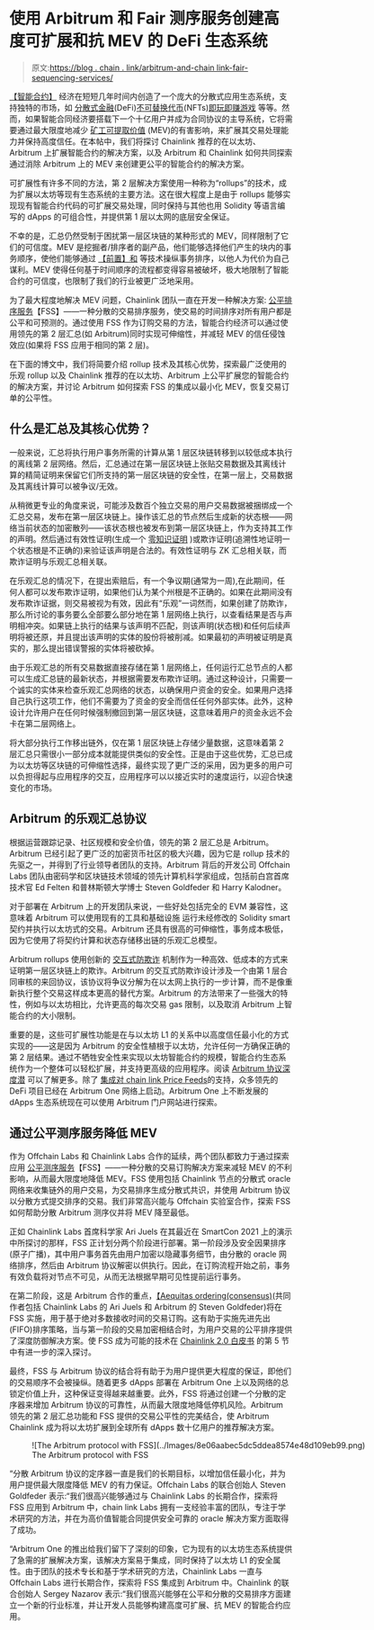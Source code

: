 # 使用 Arbitrum 和 Fair 测序服务创建高度可扩展和抗 MEV 的 DeFi 生态系统

> 原文:[https://blog . chain . link/arbitrum-and-chain link-fair-sequencing-services/](https://blog.chain.link/arbitrum-and-chainlink-fair-sequencing-services/)

[【智能合约】](https://chain.link/education/smart-contracts) 经济在短短几年时间内创造了一个庞大的分散式应用生态系统，支持独特的市场，如 [分散式金融](https://blog.chain.link/analyzing-the-defi-ecosystem-and-the-many-ways-chainlink-can-accelerate-adoption/)(DeFi)[不可替换代币](https://chain.link/education/nfts)(NFTs)[即玩即赚游戏](https://blog.chain.link/what-is-play-to-earn/) 等等。然而，如果智能合同经济要搭载下一个十亿用户并成为合同协议的主导系统，它将需要通过最大限度地减少 [矿工可提取价值](https://blog.chain.link/what-is-miner-extractable-value-mev/) (MEV)的有害影响，来扩展其交易处理能力并保持高度信任。在本帖中，我们将探讨 Chainlink 推荐的在以太坊、Arbitrum 上扩展智能合约的解决方案，以及 Arbitrum 和 Chainlink 如何共同探索通过消除 Arbitrum 上的 MEV 来创建更公平的智能合约的解决方案。

可扩展性有许多不同的方法，第 2 层解决方案使用一种称为“rollups”的技术，成为扩展以太坊等现有生态系统的主要方法。这在很大程度上是由于 rollups 能够实现现有智能合约代码的可扩展交易处理，同时保持与其他也用 Solidity 等语言编写的 dApps 的可组合性，并提供第 1 层以太网的底层安全保证。

不幸的是，汇总仍然受制于困扰第一层区块链的某种形式的 MEV，同样限制了它们的可信度。MEV 是挖掘者/排序者的副产品，他们能够选择他们产生的块内的事务顺序，使他们能够通过 [【前置】和](https://arxiv.org/abs/1904.05234) 等技术操纵事务排序，以他人为代价为自己谋利。MEV 使得任何基于时间顺序的流程都变得容易被破坏，极大地限制了智能合约的可信度，也限制了我们的行业被更广泛地采用。

为了最大程度地解决 MEV 问题，Chainlink 团队一直在开发一种解决方案: [公平排序服务](https://blog.chain.link/chainlink-fair-sequencing-services-enabling-a-provably-fair-defi-ecosystem/)【FSS】——一种分散的交易排序服务，使交易的时间排序对所有用户都是公平和可预测的。通过使用 FSS 作为订购交易的方法，智能合约经济可以通过使用领先的第 2 层汇总(如 Arbitrum)同时实现可伸缩性，并减轻 MEV 的信任侵蚀效应(如果将 FSS 应用于相同的第 2 层)。

在下面的博文中，我们将简要介绍 rollup 技术及其核心优势，探索最广泛使用的乐观 rollup 以及 Chainlink 推荐的在以太坊、Arbitrum 上公平扩展您的智能合约的解决方案，并讨论 Arbitrum 如何探索 FSS 的集成以最小化 MEV，恢复交易订单的公平性。

## 什么是汇总及其核心优势？

一般来说，汇总将执行用户事务所需的计算从第 1 层区块链转移到以较低成本执行的离线第 2 层网络。然后，汇总通过在第一层区块链上张贴交易数据及其离线计算的精简证明来保留它们所支持的第一层区块链的安全性，在第一层上，交易数据及其离线计算可以被争议/无效。

从稍微更专业的角度来说，可能涉及数百个独立交易的用户交易数据被捆绑成一个汇总交易，发布在第一层区块链上。操作该汇总的节点然后生成新的状态根——网络当前状态的加密散列——该状态根也被发布到第一层区块链上，作为支持其工作的声明。然后通过有效性证明(生成一个 [零知识证明](https://blog.chain.link/what-is-a-zero-knowledge-proof-zkp/) )或欺诈证明(追溯性地证明一个状态根是不正确的)来验证该声明是合法的。有效性证明与 ZK 汇总相关联，而欺诈证明与乐观汇总相关联。

在乐观汇总的情况下，在提出索赔后，有一个争议期(通常为一周),在此期间，任何人都可以发布欺诈证明，如果他们认为某个州根是不正确的。如果在此期间没有发布欺诈证据，则交易被视为有效，因此有“乐观”一词然而，如果创建了防欺诈，那么所讨论的事务要么全部要么部分地在第 1 层网络上执行，以查看结果是否与声明相冲突。如果链上执行的结果与该声明不匹配，则该声明(状态根)和任何后续声明将被还原，并且提出该声明的实体的股份将被削减。如果最初的声明被证明是真实的，那么提出错误警报的实体将被砍掉。

由于乐观汇总的所有交易数据直接存储在第 1 层网络上，任何运行汇总节点的人都可以生成汇总链的最新状态，并根据需要发布欺诈证明。通过这种设计，只需要一个诚实的实体来检查乐观汇总网络的状态，以确保用户资金的安全。如果用户选择自己执行这项工作，他们不需要为了资金的安全而信任任何外部实体。此外，这种设计允许用户在任何时候强制撤回到第一层区块链，这意味着用户的资金永远不会卡在第二层网络上。

将大部分执行工作移出链外，仅在第 1 层区块链上存储少量数据，这意味着第 2 层汇总只需很小一部分成本就能提供类似的安全性。正是由于这些优势，汇总已成为以太坊等区块链的可伸缩性选择，最终实现了更广泛的采用，因为更多的用户可以负担得起与应用程序的交互，应用程序可以以接近实时的速度运行，以迎合快速变化的市场。

## Arbitrum 的乐观汇总协议

根据运营跟踪记录、社区规模和安全价值，领先的第 2 层汇总是 Arbitrum。Arbitrum 已经引起了更广泛的加密货币社区的极大兴趣，因为它是 rollup 技术的先驱之一，并得到了行业领导者团队的支持。Arbitrum 背后的开发公司 Offchain Labs 团队由密码学和区块链技术领域的领先计算机科学家组成，包括前白宫首席技术官 Ed Felten 和普林斯顿大学博士 Steven Goldfeder 和 Harry Kalodner。

对于部署在 Arbitrum 上的开发团队来说，一些好处包括完全的 EVM 兼容性，这意味着 Arbitrum 可以使用现有的工具和基础设施 运行未经修改的 Solidity smart 契约并执行以太坊式的交易。Arbitrum 还具有很高的可伸缩性，事务成本极低，因为它使用了将契约计算和状态存储移出链的乐观汇总模型。

Arbitrum rollups 使用创新的 [交互式防欺诈](https://medium.com/offchainlabs/interactive-fraud-proofs-arbitrums-secret-sauce-debc3b019418) 机制作为一种高效、低成本的方式来证明第一层区块链上的欺诈。Arbitrum 的交互式防欺诈设计涉及一个由第 1 层合同审核的来回协议，该协议将争议分解为在以太网上执行的一步计算，而不是像重新执行整个交易这样成本更高的替代方案。Arbitrum 的方法带来了一些强大的特性，例如与以太坊相比，允许更高的每次交易 gas 限制，以及取消 Arbitrum 上智能合约的大小限制。

重要的是，这些可扩展性功能是在与以太坊 L1 的关系中以高度信任最小化的方式实现的——这是因为 Arbitrum 的安全性植根于以太坊，允许任何一方确保正确的第 2 层结果。通过不牺牲安全性来实现以太坊智能合约的规模，智能合约生态系统作为一个整体可以轻松扩展，并支持更高级的应用程序。阅读 [Arbitrum 协议深度潜](https://developer.offchainlabs.com/docs/inside_arbitrum) 可以了解更多。除了 [集成对 chain link Price Feeds](https://www.prnewswire.com/news-releases/chainlink-oracles-now-running-live-on-arbitrum-one-301354380.html)的支持，众多领先的 DeFi 项目已经在 Arbitrum One 网络上启动。Arbitrum One 上不断发展的 dApps 生态系统现在可以使用 Arbitrum 门户网站[](https://portal.arbitrum.one/)进行探索。

## 通过公平测序服务降低 MEV

作为 Offchain Labs 和 Chainlink Labs 合作的延续，两个团队都致力于通过探索应用 [公平测序服务](https://blog.chain.link/chainlink-fair-sequencing-services-enabling-a-provably-fair-defi-ecosystem/)【FSS】——一种分散的交易订购解决方案来减轻 MEV 的不利影响，从而最大限度地降低 MEV。FSS 使用包括 Chainlink 节点的分散式 oracle 网络来收集链外的用户交易，为交易排序生成分散式共识，并使用 Arbitrum 协议以分散方式提交排序的交易。我们非常高兴能与 Offchain 实验室合作，探索 FSS 如何帮助分散 Arbitrum 测序仪并将 MEV 降至最低。

正如 Chainlink Labs 首席科学家 Ari Juels 在其最近在 SmartCon 2021 上的演示中所探讨的那样，FSS 正计划分两个阶段进行部署。第一阶段涉及安全因果排序(原子广播)，其中用户事务首先由用户加密以隐藏事务细节，由分散的 oracle 网络排序，然后由 Arbitrum 协议解密以供执行。因此，在订购流程开始之前，事务有效负载将对节点不可见，从而无法根据早期可见性提前运行事务。

在第二阶段，这是 Arbitrum 合作的重点，[【Aequitas ordering(consensus)](https://eprint.iacr.org/2021/139.pdf)(共同作者包括 Chainlink Labs 的 Ari Juels 和 Arbitrum 的 Steven Goldfeder)将在 FSS 实施，用于基于绝对多数接收时间的交易订购。这有助于实施先进先出(FIFO)排序策略，当与第一阶段的交易加密相结合时，为用户交易的公平排序提供了深度防御解决方案。使 FSS 成为可能的技术在 [Chainlink 2.0 白皮书](https://research.chain.link/whitepaper-v2.pdf) 的第 5 节中有进一步的深入探讨。

最终，FSS 与 Arbitrum 协议的结合将有助于为用户提供更大程度的保证，即他们的交易顺序不会被操纵。随着更多 dApps 部署在 Arbitrum One 上以及网络的总锁定价值上升，这种保证变得越来越重要。此外，FSS 将通过创建一个分散的定序器来增加 Arbitrum 协议的可靠性，从而最大限度地降低停机风险。Arbitrum 领先的第 2 层汇总功能和 FSS 提供的交易公平性的完美结合，使 Arbitrum Chainlink 成为将以太坊扩展到全球所有 dApps 数十亿用户的推荐解决方案。

<figure id="attachment_3055" aria-describedby="caption-attachment-3055" style="width: 2654px" class="wp-caption aligncenter">![The Arbitrum protocol with FSS](../Images/8e06aabec5dc5ddea8574e48d109eb99.png)

<figcaption id="caption-attachment-3055" class="wp-caption-text">The Arbitrum protocol with FSS</figcaption>

</figure>

“分散 Arbitrum 协议的定序器一直是我们的长期目标，以增加信任最小化，并为用户提供最大限度降低 MEV 的有力保证。Offchain Labs 的联合创始人 Steven Goldfeder 表示:“我们很高兴能够通过与 Chainlink Labs 的长期合作，探索将 FSS 应用到 Arbitrum 中，chain link Labs 拥有一支经验丰富的团队，专注于学术研究的方法，并在为高价值智能合同提供安全可靠的 oracle 解决方案方面取得了成功。

“Arbitrum One 的推出给我们留下了深刻的印象，它为现有的以太坊生态系统提供了急需的扩展解决方案，该解决方案易于集成，同时保持了以太坊 L1 的安全属性。由于团队的技术专长和基于学术研究的方法，Chainlink Labs 一直与 Offchain Labs 进行长期合作，探索将 FSS 集成到 Arbitrum 中。Chainlink 的联合创始人 Sergey Nazarov 表示:“我们很高兴能够在公平和分散的交易排序方面建立一个新的行业标准，并让开发人员能够构建高度可扩展、抗 MEV 的智能合约应用。